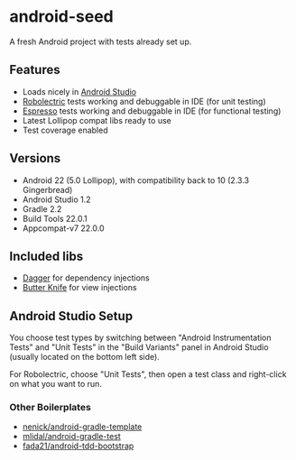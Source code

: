 # android-seed

A fresh Android project with tests already set up.


## Features

- Loads nicely in [Android Studio][android-studio]
- [Robolectric][robolectric] tests working and debuggable in IDE (for unit testing)
- [Espresso][espresso] tests working and debuggable in IDE (for functional testing)
- Latest Lollipop compat libs ready to use
- Test coverage enabled


## Versions

- Android 22 (5.0 Lollipop), with compatibility back to 10 (2.3.3 Gingerbread)
- Android Studio 1.2
- Gradle 2.2
- Build Tools 22.0.1
- Appcompat-v7 22.0.0


## Included libs

- [Dagger][dagger] for dependency injections
- [Butter Knife][butterknife] for view injections


## Android Studio Setup

You choose test types by switching between "Android Instrumentation Tests" and
"Unit Tests" in the "Build Variants" panel in Android Studio (usually located
on the bottom left side).

For Robolectric, choose "Unit Tests", then open a test class and right-click on
what you want to run.

### Other Boilerplates

- [nenick/android-gradle-template](https://github.com/nenick/android-gradle-template)
- [mlidal/android-gradle-test](https://github.com/mlidal/android-gradle-test)
- [fada21/android-tdd-bootstrap](https://github.com/fada21/android-tdd-bootstrap)

[android-studio]: http://tools.android.com/download/studio
[robolectric]: http://robolectric.org/
[espresso]: https://code.google.com/p/android-test-kit/wiki/Espresso
[dagger]: http://square.github.io/dagger/
[butterknife]: http://jakewharton.github.io/butterknife/
[android-studio-unit-test-plugin]: https://github.com/evant/android-studio-unit-test-plugin
[android-studio-bug]: https://code.google.com/p/android/issues/detail?id=81364
[robolectric-1424]: https://github.com/robolectric/robolectric/issues/1424
[robolectric-1446]: https://github.com/robolectric/robolectric/issues/1446